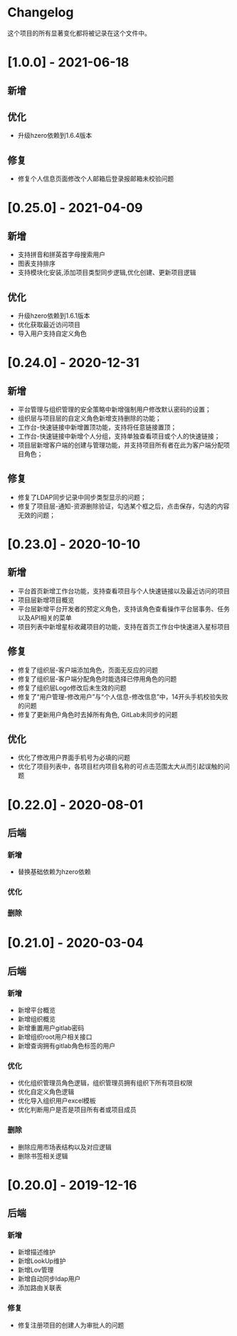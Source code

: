# Changelog

这个项目的所有显著变化都将被记录在这个文件中。

# [1.0.0] - 2021-06-18
## 新增

## 优化
- 升级hzero依赖到1.6.4版本

## 修复
- 修复个人信息页面修改个人邮箱后登录报邮箱未校验问题


# [0.25.0] - 2021-04-09
## 新增
- 支持拼音和拼英首字母搜索用户
- 图表支持排序
- 支持模块化安装,添加项目类型同步逻辑,优化创建、更新项目逻辑

## 优化
- 升级hzero依赖到1.6.1版本
- 优化获取最近访问项目
- 导入用户支持自定义角色

# [0.24.0] - 2020-12-31
## 新增
- 平台管理与组织管理的安全策略中新增强制用户修改默认密码的设置；
- 组织层与项目层的自定义角色新增支持删除的功能；
- 工作台-快速链接中新增置顶功能，支持将任意链接置顶；
- 工作台-快速链接中新增个人分组，支持单独查看项目或个人的快速链接；
- 项目层新增客户端的创建与管理功能，并支持项目所有者在此为客户端分配项目角色；

## 修复
- 修复了LDAP同步记录中同步类型显示的问题；
- 修复了项目层-通知-资源删除验证，勾选某个框之后，点击保存，勾选的内容无效的问题；

# [0.23.0] - 2020-10-10
## 新增
- 平台首页新增工作台功能，支持查看项目与个人快速链接以及最近访问的项目
- 项目层新增项目概览
- 平台层新增平台开发者的预定义角色，支持该角色查看操作平台层事务、任务以及API相关的菜单
- 项目列表中新增星标收藏项目的功能，支持在首页工作台中快速进入星标项目

## 修复
- 修复了组织层-客户端添加角色，页面无反应的问题
- 修复了组织层-客户端分配角色时能选择已停用角色的问题
- 修复了组织层Logo修改后未生效的问题
- 修复了“用户管理-修改用户”与“个人信息-修改信息”中，14开头手机校验失败的问题
- 修复了更新用户角色时去掉所有角色, GitLab未同步的问题

## 优化
- 优化了修改用户界面手机号为必填的问题
- 优化了项目列表中，各项目栏内项目名称的可点击范围太大从而引起误触的问题

# [0.22.0] - 2020-08-01

## 后端
### 新增
- 替换基础依赖为hzero依赖

### 优化

### 删除


# [0.21.0] - 2020-03-04

## 后端
### 新增

- 新增平台概览
- 新增组织概览
- 新增重置用户gitlab密码
- 新增组织root用户相关接口
- 新增查询拥有gitlab角色标签的用户

### 优化
- 优化组织管理员角色逻辑，组织管理员拥有组织下所有项目权限
- 优化自定义角色逻辑
- 优化导入组织用户excel模板
- 优化判断用户是否是项目所有者或项目成员

### 删除

- 删除应用市场表结构以及对应逻辑
- 删除书签相关逻辑

# [0.20.0] - 2019-12-16

## 后端

### 新增

- 新增描述维护
- 新增LookUp维护
- 新增Lov管理
- 新增自动同步ldap用户
- 添加路由关联表

### 修复

- 修复注册项目的创建人为审批人的问题